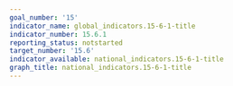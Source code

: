 ```yaml
---
goal_number: '15'
indicator_name: global_indicators.15-6-1-title
indicator_number: 15.6.1
reporting_status: notstarted
target_number: '15.6'
indicator_available: national_indicators.15-6-1-title
graph_title: national_indicators.15-6-1-title
---
```

